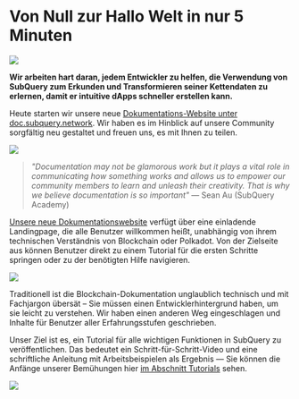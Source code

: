 # Von Null zur Hallo Welt in nur 5 Minuten

![](https://miro.medium.com/max/1400/1*g51P_PPoseNqEfCBgvpXXA.png)

**Wir arbeiten hart daran, jedem Entwickler zu helfen, die Verwendung von SubQuery zum Erkunden und Transformieren seiner Kettendaten zu erlernen, damit er intuitive dApps schneller erstellen kann.**

Heute starten wir unsere neue [Dokumentations-Website unter doc.subquery.network](https://doc.subquery.network/). Wir haben es im Hinblick auf unsere Community sorgfältig neu gestaltet und freuen uns, es mit Ihnen zu teilen.

![](https://miro.medium.com/max/1200/1*snyFSjyQ9q116bmIcaVfsQ.gif)

> _"Documentation may not be glamorous work but it plays a vital role in communicating how something works and allows us to empower our community members to learn and unleash their creativity. That is why we believe documentation is so important"_ — Sean Au (SubQuery Academy)

[Unsere neue Dokumentationswebsite](https://doc.subquery.network/) verfügt über eine einladende Landingpage, die alle Benutzer willkommen heißt, unabhängig von ihrem technischen Verständnis von Blockchain oder Polkadot. Von der Zielseite aus können Benutzer direkt zu einem Tutorial für die ersten Schritte springen oder zu der benötigten Hilfe navigieren.

![](https://miro.medium.com/max/1400/1*obZau98aya3Ohtc43DAuEw.png)

Traditionell ist die Blockchain-Dokumentation unglaublich technisch und mit Fachjargon übersät – Sie müssen einen Entwicklerhintergrund haben, um sie leicht zu verstehen. Wir haben einen anderen Weg eingeschlagen und Inhalte für Benutzer aller Erfahrungsstufen geschrieben.

Unser Ziel ist es, ein Tutorial für alle wichtigen Funktionen in SubQuery zu veröffentlichen. Das bedeutet ein Schritt-für-Schritt-Video und eine schriftliche Anleitung mit Arbeitsbeispielen als Ergebnis — Sie können die Anfänge unserer Bemühungen hier [im Abschnitt Tutorials](https://doc.subquery.network/tutorials_examples/howto.html) sehen.

![](https://miro.medium.com/max/1200/1*nxy4aDTaQ0EMGudm0QW09g.gif)
